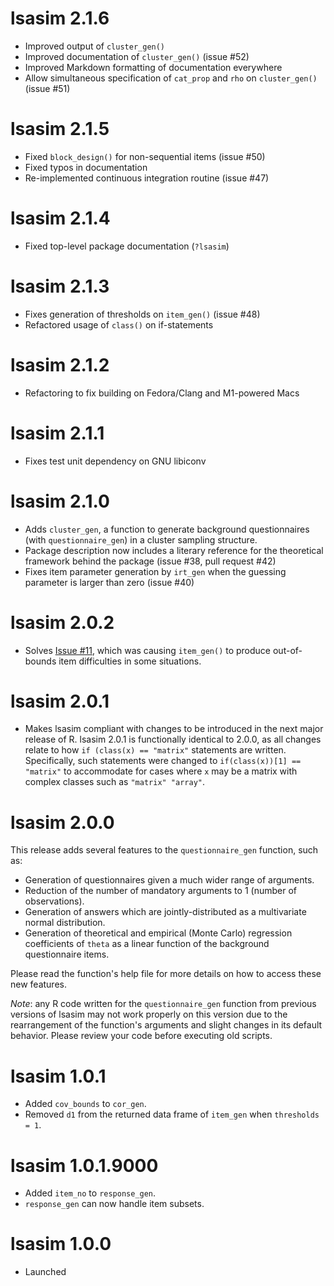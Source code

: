 # lsasim 2.1.6

* Improved output of `cluster_gen()`
* Improved documentation of `cluster_gen()` (issue #52)
* Improved Markdown formatting of documentation everywhere
* Allow simultaneous specification of `cat_prop` and `rho` on `cluster_gen()` (issue #51)

# lsasim 2.1.5

* Fixed `block_design()` for non-sequential items (issue #50)
* Fixed typos in documentation
* Re-implemented continuous integration routine (issue #47)

# lsasim 2.1.4

* Fixed top-level package documentation (`?lsasim`)

# lsasim 2.1.3

* Fixes generation of thresholds on `item_gen()` (issue #48)
* Refactored usage of `class()` on if-statements

# lsasim 2.1.2

* Refactoring to fix building on Fedora/Clang and M1-powered Macs

# lsasim 2.1.1

* Fixes test unit dependency on GNU libiconv

# lsasim 2.1.0

* Adds `cluster_gen`, a function to generate background questionnaires (with `questionnaire_gen`) in a cluster sampling structure.
* Package description now includes a literary reference for the theoretical framework behind the package (issue #38, pull request #42)
* Fixes item parameter generation by `irt_gen` when the guessing parameter is larger than zero (issue #40)

# lsasim 2.0.2

* Solves [Issue #11](https://github.com/tmatta/lsasim/issues/11), which was causing `item_gen()` to produce out-of-bounds item difficulties in some situations.

# lsasim 2.0.1

* Makes lsasim compliant with changes to be introduced in the next major release of R. lsasim 2.0.1 is functionally identical to 2.0.0, as all changes relate to how `if (class(x) == "matrix"` statements are written. Specifically, such statements were changed to `if(class(x))[1] == "matrix"` to accommodate for cases where `x` may be a matrix with complex classes such as `"matrix" "array"`.

# lsasim 2.0.0

This release adds several features to the `questionnaire_gen` function, such as:

* Generation of questionnaires given a much wider range of arguments.
* Reduction of the number of mandatory arguments to 1 (number of observations).
* Generation of answers which are jointly-distributed as a multivariate normal distribution.
* Generation of theoretical and empirical (Monte Carlo) regression coefficients of `theta` as a linear function of the background questionnaire items.

Please read the function's help file for more details on how to access these new features.

*Note*: any R code written for the `questionnaire_gen` function from previous versions of lsasim may not work properly on this version due to the rearrangement of the function's arguments and slight changes in its default behavior. Please review your code before executing old scripts.

# lsasim 1.0.1

* Added `cov_bounds` to `cor_gen`.
* Removed `d1` from the returned data frame of `item_gen` when `thresholds = 1`.

# lsasim 1.0.1.9000

* Added `item_no` to `response_gen`.
* `response_gen` can now handle item subsets.

# lsasim 1.0.0

* Launched
